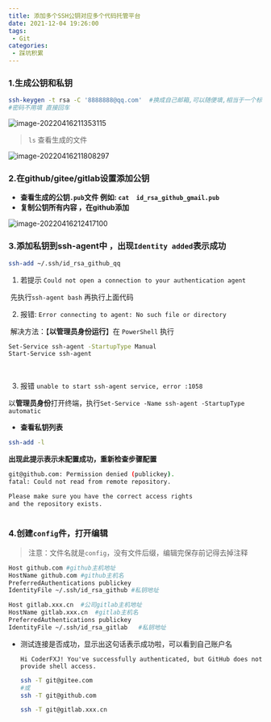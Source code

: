 ```yaml
---
title: 添加多个SSH公钥对应多个代码托管平台
date: 2021-12-04 19:26:00
tags:
 - Git
categories: 
 - 踩坑积累
---
```




### 1.生成公钥和私钥

```bash
ssh-keygen -t rsa -C '8888888@qq.com'  #换成自己邮箱,可以随便填,相当于一个标识
#密码不用填 直接回车
```

![image-20220416211353115](https://vnote-bucket.oss-cn-shanghai.aliyuncs.com/image-20220416211353115.png)

> `ls` 查看生成的文件



![image-20220416211808297](https://vnote-bucket.oss-cn-shanghai.aliyuncs.com/image-20220416211808297.png)



### 2.在github/gitee/gitlab设置添加公钥

+ **查看生成的公钥`.pub`文件  例如: `cat  id_rsa_github_gmail.pub`**
+ **复制公钥所有内容 ，在github添加**

![image-20220416212417100](https://vnote-bucket.oss-cn-shanghai.aliyuncs.com/image-20220416212417100.png)

### 3.添加私钥到ssh-agent中 ，出现`Identity added`表示成功

```bash
ssh-add ~/.ssh/id_rsa_github_qq
```

1. 若提示 `Could not open a connection to your authentication agent`

​	先执行`ssh-agent bash` 再执行上面代码



2. 报错: `Error connecting to agent: No such file or directory`

​	解决方法：【**以管理员身份运行**】在 `PowerShell` 执行

```bash
Set-Service ssh-agent -StartupType Manual
Start-Service ssh-agent
```

​	

3. 报错 `unable to start ssh-agent service, error :1058`

​	以**管理员身份**打开终端，执行`Set-Service -Name ssh-agent -StartupType automatic`



+ **查看私钥列表**

 ```bash
 ssh-add -l
 ```

**出现此提示表示未配置成功，重新检查步骤配置**

```bash
git@github.com: Permission denied (publickey).
fatal: Could not read from remote repository.

Please make sure you have the correct access rights
and the repository exists.
                                                                                             
```

### 4.创建`config`件，打开编辑 

> 注意：文件名就是`config`，没有文件后缀，编辑完保存前记得去掉注释

```bash
Host github.com #github主机地址
HostName github.com #github主机名
PreferredAuthentications publickey
IdentityFile ~/.ssh/id_rsa_github #私钥地址

Host gitlab.xxx.cn  #公司gitlab主机地址
HostName gitlab.xxx.cn	#gitlab主机名
PreferredAuthentications publickey
IdentityFile ~/.ssh/id_rsa_gitlab	#私钥地址
```

+ 测试连接是否成功，显示出这句话表示成功啦，可以看到自己账户名

  `Hi CoderFXJ! You've successfully authenticated, but GitHub does not provide shell access.`
  
  ```bash
  ssh -T git@gitee.com
  #或
  ssh -T git@github.com
  
  ssh -T git@gitlab.xxx.cn
  ```

  
  
  
  
   